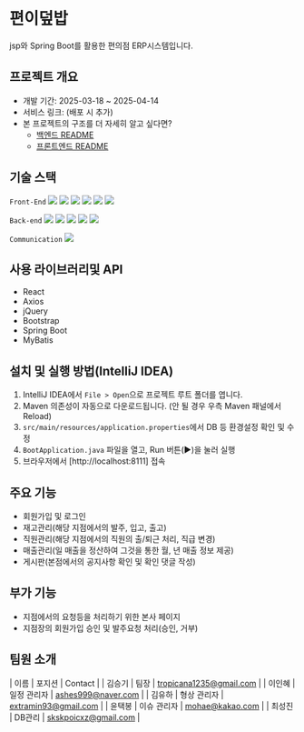 # 편이덮밥
jsp와 Spring Boot를 활용한 편의점 ERP시스템입니다.

## 프로젝트 개요
- 개발 기간: 2025-03-18 ~ 2025-04-14
- 서비스 링크: (배포 시 추가)
- 본 프로젝트의 구조를 더 자세히 알고 싶다면?
  - [백엔드 README](./BACK.md)
  - [프론트엔드 README](./FRONT.md)

## 기술 스택
`Front-End` 
<img src="https://img.shields.io/badge/HTML5-E34F26?style=flat-square&logo=HTML5&logoColor=white"/>
<img src="https://img.shields.io/badge/CSS3-1572B6?style=flat-square&logo=CSS3&logoColor=white"/>
<img src="https://img.shields.io/badge/JavaScript-F7DF1E?style=flat-square&logo=JavaScript&logoColor=black"/>
<img src="https://img.shields.io/badge/Axios-5A29E4?style=flat-square&logo=Axios&logoColor=white"/>
<img src="https://img.shields.io/badge/jQuery-0769AD?style=flat-square&logo=jQuery&logoColor=white"/>
<img src="https://img.shields.io/badge/Bootstrap-7952B3?style=flat-square&logo=Bootstrap&logoColor=white"/>

`Back-end`
<img src="https://img.shields.io/badge/Java-007396?style=flat-square&logo=OpenJDK&logoColor=white"/>
<img src="https://img.shields.io/badge/Oracle-F80000?style=flat-square&logo=Oracle&logoColor=white"/>
<img src="https://img.shields.io/badge/Apache Tomcat-F8DC75?style=flat-square&logo=Apache%20Tomcat&logoColor=black"/>
<img src="https://img.shields.io/badge/MyBatis-000000?style=flat-square&logo=MyBatis&logoColor=white"/>
<img src="https://img.shields.io/badge/Spring Boot-6DB33F?style=flat-square&logo=Spring-Boot&logoColor=white"/>

`Communication`
<img src="https://img.shields.io/badge/github-181717?style=flat-square&logo=github&logoColor=white">

## 사용 라이브러리및 API
- React
- Axios
- jQuery
- Bootstrap
- Spring Boot
- MyBatis

## 설치 및 실행 방법(IntelliJ IDEA)
1. IntelliJ IDEA에서 `File > Open`으로 프로젝트 루트 폴더를 엽니다.
2. Maven 의존성이 자동으로 다운로드됩니다. (안 될 경우 우측 Maven 패널에서 Reload)
3. `src/main/resources/application.properties`에서 DB 등 환경설정 확인 및 수정
4. `BootApplication.java` 파일을 열고, Run 버튼(▶)을 눌러 실행
5. 브라우저에서 [http://localhost:8111] 접속

## 주요 기능
- 회원가입 및 로그인
- 재고관리(해당 지점에서의 발주, 입고, 출고)
- 직원관리(해당 지점에서의 직원의 출/퇴근 처리, 직급 변경)
- 매출관리(일 매출을 정산하여 그것을 통한 월, 년 매출 정보 제공)
- 게시판(본점에서의 공지사항 확인 및 확인 댓글 작성)

## 부가 기능
- 지점에서의 요청등을 처리하기 위한 본사 페이지
- 지점장의 회원가입 승인 및 발주요청 처리(승인, 거부)

## 팀원 소개

| 이름 | 포지션 | Contact |
| 김승기 | 팀장 | tropicana1235@gmail.com |
| 이인혜 | 일정 관리자 | ashes999@naver.com |
| 김유하 | 형상 관리자 | extramin93@gmail.com |
| 윤택봉 | 이슈 관리자 | mohae@kakao.com |
| 최성진 | DB관리 | skskpoicxz@gmail.com |
